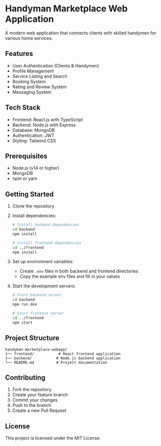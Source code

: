 # Handyman Marketplace Web Application

A modern web application that connects clients with skilled handymen for various home services.

## Features

- User Authentication (Clients & Handymen)
- Profile Management
- Service Listing and Search
- Booking System
- Rating and Review System
- Messaging System

## Tech Stack

- Frontend: React.js with TypeScript
- Backend: Node.js with Express
- Database: MongoDB
- Authentication: JWT
- Styling: Tailwind CSS

## Prerequisites

- Node.js (v14 or higher)
- MongoDB
- npm or yarn

## Getting Started

1. Clone the repository
2. Install dependencies:
   ```bash
   # Install backend dependencies
   cd backend
   npm install

   # Install frontend dependencies
   cd ../frontend
   npm install
   ```

3. Set up environment variables:
   - Create `.env` files in both backend and frontend directories
   - Copy the example env files and fill in your values

4. Start the development servers:
   ```bash
   # Start backend server
   cd backend
   npm run dev

   # Start frontend server
   cd ../frontend
   npm start
   ```

## Project Structure

```
handyman-marketplace-webapp/
├── frontend/           # React frontend application
├── backend/           # Node.js backend application
└── README.md          # Project documentation
```

## Contributing

1. Fork the repository
2. Create your feature branch
3. Commit your changes
4. Push to the branch
5. Create a new Pull Request

## License

This project is licensed under the MIT License. 